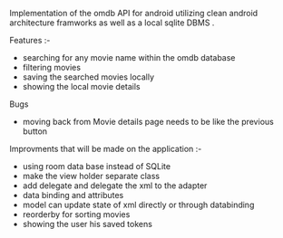 Implementation of the omdb API for android utilizing clean android architecture framworks as well as a local sqlite DBMS .

Features :- 

- searching for any movie name within the omdb database 
- filtering movies
- saving the searched movies locally 
- showing the local movie details

 
 Bugs 
 - moving back from Movie details page needs to be like the previous button
 
 Improvments that will be made on the application :-

- using room data base instead of SQLite
- make the view holder separate class
- add delegate and delegate the xml to the adapter
- data binding and attributes
- model can update state of xml directly or through databinding
- reorderby for sorting movies
- showing the user his saved tokens

